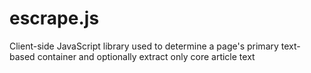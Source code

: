 # escrape.js
Client-side JavaScript library used to determine a page's primary text-based container and optionally extract only core article text
